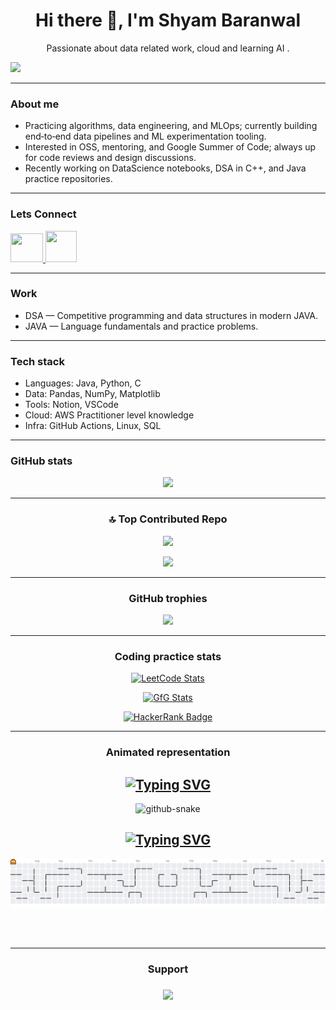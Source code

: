 <!-- Profile README for github.com/<your-username> -->
<!-- Tip: rename this repo to <your-username>/<your-username> so it shows on your profile -->

<h1 align="center">Hi there 👋, I'm Shyam Baranwal</h1>
<p align="center">
  Passionate about data related work, cloud and learning  AI .
</p>

<!-- Badges -->
![](https://komarev.com/ghpvc/?username=Shyam7705)<br>


---

### About me
- Practicing algorithms, data engineering, and MLOps; currently building end‑to‑end data pipelines and ML experimentation tooling.  
- Interested in OSS, mentoring, and Google Summer of Code; always up for code reviews and design discussions.  
- Recently working on DataScience notebooks, DSA in C++, and Java practice repositories.  

---

### Lets Connect
  <a href="mailto:baranwal07shyam.com" target="_blank">
    <code><img height="46" width="52" src="https://logos-world.net/wp-content/uploads/2020/11/Gmail-Logo.png"></code>
  </a>
  <a href="https://www.linkedin.com/in/baranwal07shyam/" target="_blank">
    <code><img height="50" width="50" src="https://cdn-icons-png.flaticon.com/512/174/174857.png"></code>
  </a>
  
---

### Work
- DSA — Competitive programming and data structures in modern JAVA.  
- JAVA — Language fundamentals and practice problems.  

---

### Tech stack
- Languages: Java, Python, C  
- Data: Pandas, NumPy, Matplotlib
- Tools: Notion, VSCode
- Cloud: AWS Practitioner level knowledge   
- Infra: GitHub Actions, Linux, SQL

---

### GitHub stats

<div align = center>

![](https://nirzak-streak-stats.vercel.app/?user=Shyam7705&theme=highcontrast&hide_border=false)<br/>

---

### 🔝 Top Contributed Repo
![](https://github-contributor-stats.vercel.app/api?username=Shyam7705&limit=5&theme=dark&combine_all_yearly_contributions=true)


<!-- Activity Graph -->
<p align="center">
  <img src="https://github-readme-activity-graph.vercel.app/graph?username=Shyam7705&theme=tokyo-night" />
</p>

---

### GitHub trophies
<p align="center">
  <img src="https://github-profile-trophy.vercel.app/?username=Shyam7705&theme=tokyonight&no-frame=true&no-bg=true&margin-w=8&row=1&column=7" />
</p>

---

### Coding practice stats

<!-- LeetCode -->
<p align="center">
  <a href="https://leetcode.com/Shyamac/">
    <img src="https://leetcard.jacoblin.cool/Shyamac?theme=dark&font=JetBrains%20Mono&ext=heatmap" width="600" alt="LeetCode Stats"/>
  </a>
</p>

<!-- GeeksforGeeks -->
<p align="center">
  <a href="https://auth.geeksforgeeks.org/user/baranwal8k15/practice/">
    <img src="https://geeks-for-geeks-stats-card.vercel.app/?username=baranwal8k15&theme=dark" width="600" alt="GfG Stats"/>
  </a>
</p>

<!-- HackerRank -->
<p align="center">
  <a href="https://www.hackerrank.com/profile/baranwal07shyam">
    <img src="https://img.shields.io/badge/HackerRank-baranwal07shyam-2EC866?style=for-the-badge&logo=hackerrank&logoColor=white" alt="HackerRank Badge"/>
  </a>
</p>

---

### Animated representation

<!-- Pacman path on contributions -->
<!-- Snake eating contributions (auto-generated by workflow below) -->
<div align=center>
  
<h2 align="center"><a href="https://git.io/typing-svg"><img src="https://readme-typing-svg.demolab.com?font=Righteous&size=35&duration=4000&pause=1000&center=true&vCenter=true&width=500&height=70&lines=%F0%9F%90%8D+SNAKE+Eating+my;Github+contribution+Graph+!!...." alt="Typing SVG" /></a></h2>
  
<picture>
  <source media="(prefers-color-scheme: dark)" srcset="https://raw.githubusercontent.com/tobiasmeyhoefer/tobiasmeyhoefer/output/github-snake-dark.svg" />
  <source media="(prefers-color-scheme: light)" srcset="https://raw.githubusercontent.com/tobiasmeyhoefer/tobiasmeyhoefer/output/github-snake.svg" />
  <img alt="github-snake" src="https://raw.githubusercontent.com/tobiasmeyhoefer/tobiasmeyhoefer/output/github-snake.svg" />
</picture>

<div align=center>
<h2 align="center"><a href="https://git.io/typing-svg"><img src="https://readme-typing-svg.demolab.com?font=Righteous&size=35&duration=4000&pause=1000&center=true&vCenter=true&width=500&height=70&lines=%F0%9F%9F%A1%F0%9F%91%BB+PACMAN+eating+my;Github+contribution+Graph+!!.." alt="Typing SVG" /></a></h2>

<picture>
  <source media="(prefers-color-scheme: dark)" srcset="https://raw.githubusercontent.com/gitcrusher/gitcrusher/output1/pacman-contribution-graph-dark.svg">
  <source media="(prefers-color-scheme: light)" srcset="https://raw.githubusercontent.com/gitcrusher/gitcrusher/output1/pacman-contribution-graph.svg">
  <img alt="pacman contribution graph" src="https://raw.githubusercontent.com/gitcrusher/gitcrusher/output1/pacman-contribution-graph.svg">
</picture>



<h2 align="center"> </h2>
<br>

---

### Support
<h3 align="center">
    <img src="https://readme-typing-svg.herokuapp.com/?font=Righteous&size=25&center=true&vCenter=true&width=500&height=70&duration=4000&lines=If+anything+here+helped,;+consider+giving+a+⭐,;+to+the+repos+pinned+above+message+me+:)">
</h3>
